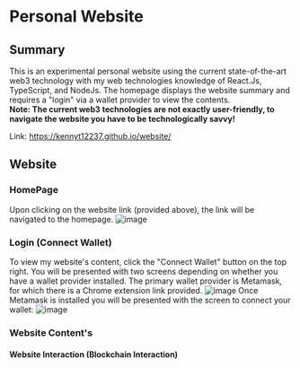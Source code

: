 # Personal Website 
## Summary
This is an experimental personal website using the current state-of-the-art web3 technology with my web technologies knowledge of React.Js, TypeScript, and NodeJs. The homepage displays the website summary and requires a "login" via a wallet provider to view the contents. <br>
**Note: The current web3 technologies are not exactly user-friendly, to navigate the website you have to be technologically savvy!**

Link: https://kennyt12237.github.io/website/

## Website
### HomePage
Upon clicking on the website link (provided above), the link will be navigated to the homepage. 
![image](https://github.com/user-attachments/assets/81ac2c34-f531-42df-b3d9-1bad7243c36b)

### Login (Connect Wallet)
To view my website's content, click the "Connect Wallet" button on the top right. You will be presented with two screens depending on whether you have a wallet provider installed. The primary wallet provider is Metamask, for which there is a Chrome extension link provided.
![image](https://github.com/user-attachments/assets/ed9dc455-6578-459f-9ea0-95a308763507)
Once Metamask is installed you will be presented with the screen to connect your wallet: 
![image](https://github.com/user-attachments/assets/2f602331-6773-4eec-bcee-c9674f8efb1c)

### Website Content's


#### Website Interaction (Blockchain Interaction)
